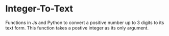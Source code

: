 # Integer-To-Text
Functions in Js and Python to convert a positive number up to 3 digits to its text form.
This function takes a postive integer as its only argument.
